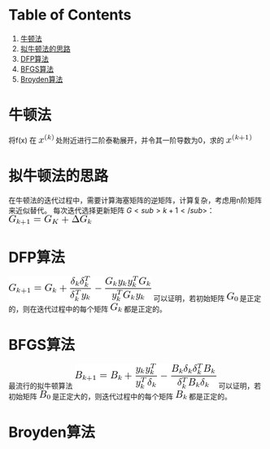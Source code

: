 ﻿
# Table of Contents

1.  [牛顿法](#org9e2f68f)
2.  [拟牛顿法的思路](#org3c02128)
3.  [DFP算法](#org9d33427)
4.  [BFGS算法](#orge1e78da)
5.  [Broyden算法](#org5dea868)



<a id="org9e2f68f"></a>

# 牛顿法

将f(x) 在 <img src="ltximg/2017-2-27-牛顿法和拟牛顿法_281b400f7263a26ab318c145541032dac00d2629.png" alt="2017-2-27-牛顿法和拟牛顿法_281b400f7263a26ab318c145541032dac00d2629.png" /> 处附近进行二阶泰勒展开，并令其一阶导数为0，求的 <img src="ltximg/2017-2-27-牛顿法和拟牛顿法_ee4661fe719c9e8063102ea69c4b59303852b328.png" alt="2017-2-27-牛顿法和拟牛顿法_ee4661fe719c9e8063102ea69c4b59303852b328.png" /> 


<a id="org3c02128"></a>

# 拟牛顿法的思路

在牛顿法的迭代过程中，需要计算海塞矩阵的逆矩阵，计算复杂，考虑用n阶矩阵来近似替代。
每次迭代选择更新矩阵 $G<sub>k+1</sub>$：
<img src="ltximg/2017-2-27-牛顿法和拟牛顿法_11a935b21285a1b23c9423c6f2474be125fab447.png" alt="2017-2-27-牛顿法和拟牛顿法_11a935b21285a1b23c9423c6f2474be125fab447.png" />


<a id="org9d33427"></a>

# DFP算法

<img src="ltximg/2017-2-27-牛顿法和拟牛顿法_79647fc07ad8f484c8a06cc752232ce431f82de7.png" alt="2017-2-27-牛顿法和拟牛顿法_79647fc07ad8f484c8a06cc752232ce431f82de7.png" />
可以证明，若初始矩阵 <img src="ltximg/2017-2-27-牛顿法和拟牛顿法_7802d7f85eefddaaee8c0be2209d79469bd85855.png" alt="2017-2-27-牛顿法和拟牛顿法_7802d7f85eefddaaee8c0be2209d79469bd85855.png" /> 是正定的，则在迭代过程中的每个矩阵 <img src="ltximg/2017-2-27-牛顿法和拟牛顿法_e5e7e3a1828a3e61bdce2d070572ce46b5044986.png" alt="2017-2-27-牛顿法和拟牛顿法_e5e7e3a1828a3e61bdce2d070572ce46b5044986.png" /> 都是正定的。


<a id="orge1e78da"></a>

# BFGS算法

最流行的拟牛顿算法
<img src="ltximg/2017-2-27-牛顿法和拟牛顿法_349802c5e7dc6f3afb0204c8bd788ceda7cbb92a.png" alt="2017-2-27-牛顿法和拟牛顿法_349802c5e7dc6f3afb0204c8bd788ceda7cbb92a.png" />
可以证明，若初始矩阵 <img src="ltximg/2017-2-27-牛顿法和拟牛顿法_4c85bbab3d2e8df7d9116248dfc821b278921d8a.png" alt="2017-2-27-牛顿法和拟牛顿法_4c85bbab3d2e8df7d9116248dfc821b278921d8a.png" /> 是正定大的，则迭代过程中的每个矩阵 <img src="ltximg/2017-2-27-牛顿法和拟牛顿法_b0ecfb442714422d9e452bd65c6fff208e402b9c.png" alt="2017-2-27-牛顿法和拟牛顿法_b0ecfb442714422d9e452bd65c6fff208e402b9c.png" /> 都是正定的。


<a id="org5dea868"></a>

# Broyden算法

